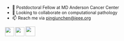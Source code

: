 - 🔭 Postdoctoral Fellow at MD Anderson Cancer Center
- 👯 Looking to collaborate on computational pathology
- 📫 Reach me via pingjunchen@ieee.org

<a href="https://orcid.org/0000-0003-0528-1713" alt="ORCID"><img src="http://chenpingjun.com/pics/icons/orcid.png" height="30px"/></a>
<a href="https://scholar.google.com/citations?user=uW--h9gAAAAJ" alt="Google Scholar"><img src="http://chenpingjun.com/pics/icons/google_scholar.png" height="30px"/></a>
<a href="http://chenpingjun.com/" alt="Homepage"><img src="https://img.icons8.com/external-flatarticons-blue-flatarticons/65/000000/external-homepage-web-hosting-flatarticons-blue-flatarticons.png" height="32px"/></a>


